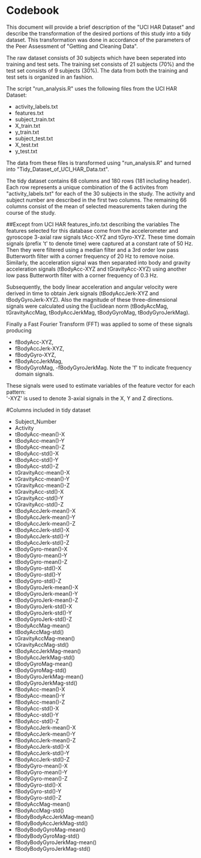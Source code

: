 Codebook
========================================================
This document will provide a brief description of the "UCI HAR Dataset" and describe the 
transformation of the desired portions of this study into a tidy dataset. This transformation
was done in accordance of the parameters of the Peer Assessment of "Getting and Cleaning Data".

The raw dataset consists of 30 subjects which have been seperated into training and test sets.
The training set consists of 21 subjects (70%) and the test set consists of 9 subjects (30%). The
data from both the training and test sets is organized in an fashion.

The script "run_analysis.R" uses the following files from the UCI HAR Dataset:
  - activity_labels.txt
  - features.txt
  - subject_train.txt
  - X_train.txt
  - y_train.txt
  - subject_test.txt
  - X_test.txt
  - y_test.txt
  
The data from these files is transformed using "run_analysis.R" and turned into 
"Tidy_Dataset_of_UCI_HAR_Data.txt".

The tidy dataset contains 68 columns and 180 rows (181 including header). Each row represents a
unique combination of the 6 activites from "activity_labels.txt" for each of the 30 subjects in the
study. The activity and subject number are described in the first two columns. The remaining 66
columns consist of the mean of selected measurements taken during the course of the study.

##Except from UCI HAR features_info.txt describing the variables
The features selected for this database come from the accelerometer and gyroscope 3-axial raw signals 
tAcc-XYZ and tGyro-XYZ. 
These time domain signals (prefix 't' to denote time) were captured at a constant rate of 50 Hz. 
Then they were filtered using a median filter and a 3rd order low pass Butterworth filter with a 
corner frequency of 20 Hz to remove noise. Similarly, the acceleration signal was then separated 
into body and gravity acceleration signals (tBodyAcc-XYZ and tGravityAcc-XYZ) using another low 
pass Butterworth filter with a corner frequency of 0.3 Hz. 

Subsequently, the body linear acceleration and angular velocity were derived in time to obtain Jerk 
signals (tBodyAccJerk-XYZ and tBodyGyroJerk-XYZ). Also the magnitude of these three-dimensional 
signals were calculated using the Euclidean norm (tBodyAccMag, tGravityAccMag, tBodyAccJerkMag,
tBodyGyroMag, tBodyGyroJerkMag). 

Finally a Fast Fourier Transform (FFT) was applied to some of these signals producing 
- fBodyAcc-XYZ, 
- fBodyAccJerk-XYZ, 
- fBodyGyro-XYZ, 
- fBodyAccJerkMag, 
- fBodyGyroMag, 
-fBodyGyroJerkMag. 
Note the 'f' to indicate frequency domain signals. 

These signals were used to estimate variables of the feature vector for each pattern:  
'-XYZ' is used to denote 3-axial signals in the X, Y and Z directions.

#Columns included in tidy dataset
- Subject_Number
- Activity
- tBodyAcc-mean()-X
- tBodyAcc-mean()-Y
- tBodyAcc-mean()-Z
- tBodyAcc-std()-X
- tBodyAcc-std()-Y
- tBodyAcc-std()-Z
- tGravityAcc-mean()-X
- tGravityAcc-mean()-Y
- tGravityAcc-mean()-Z
- tGravityAcc-std()-X
- tGravityAcc-std()-Y
- tGravityAcc-std()-Z
- tBodyAccJerk-mean()-X
- tBodyAccJerk-mean()-Y
- tBodyAccJerk-mean()-Z
- tBodyAccJerk-std()-X
- tBodyAccJerk-std()-Y
- tBodyAccJerk-std()-Z
- tBodyGyro-mean()-X
- tBodyGyro-mean()-Y
- tBodyGyro-mean()-Z
- tBodyGyro-std()-X
- tBodyGyro-std()-Y
- tBodyGyro-std()-Z
- tBodyGyroJerk-mean()-X
- tBodyGyroJerk-mean()-Y
- tBodyGyroJerk-mean()-Z
- tBodyGyroJerk-std()-X
- tBodyGyroJerk-std()-Y
- tBodyGyroJerk-std()-Z
- tBodyAccMag-mean()
- tBodyAccMag-std()
- tGravityAccMag-mean()
- tGravityAccMag-std()
- tBodyAccJerkMag-mean()
- tBodyAccJerkMag-std()
- tBodyGyroMag-mean()
- tBodyGyroMag-std()
- tBodyGyroJerkMag-mean()
- tBodyGyroJerkMag-std()
- fBodyAcc-mean()-X
- fBodyAcc-mean()-Y
- fBodyAcc-mean()-Z
- fBodyAcc-std()-X
- fBodyAcc-std()-Y
- fBodyAcc-std()-Z
- fBodyAccJerk-mean()-X
- fBodyAccJerk-mean()-Y
- fBodyAccJerk-mean()-Z
- fBodyAccJerk-std()-X
- fBodyAccJerk-std()-Y
- fBodyAccJerk-std()-Z
- fBodyGyro-mean()-X
- fBodyGyro-mean()-Y
- fBodyGyro-mean()-Z
- fBodyGyro-std()-X
- fBodyGyro-std()-Y
- fBodyGyro-std()-Z
- fBodyAccMag-mean()
- fBodyAccMag-std()
- fBodyBodyAccJerkMag-mean()
- fBodyBodyAccJerkMag-std()
- fBodyBodyGyroMag-mean()
- fBodyBodyGyroMag-std()
- fBodyBodyGyroJerkMag-mean()
- fBodyBodyGyroJerkMag-std()


